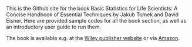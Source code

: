 This is the Github site for the book Basic Statistics for Life Scientists: A Concise Handbook of Essential Techniques by Jakub Tomek and David Eisner. Here are provided sample codes for all the book section, as well as an introductory user guide to run them.

The book is available e.g. at the [Wiley publisher website](https://www.wiley.com/en-us/Basic+Statistics+for+Life+Scientists%3A+A+Concise+Handbook+of+Essential+Techniques-p-9781394284962) or via [Amazon](https://www.amazon.co.uk/Basic-Statistics-Life-Scientists-Techniques/dp/1394284969).

